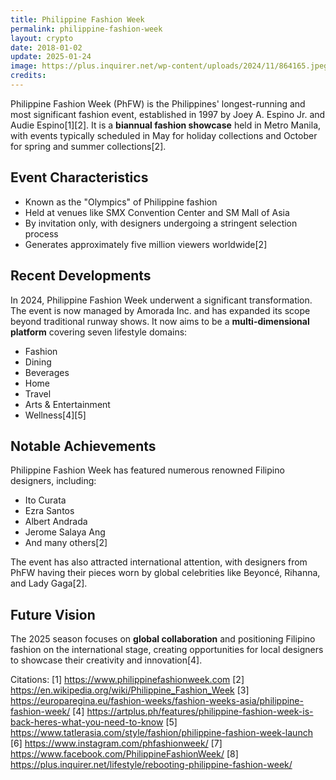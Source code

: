 ```yaml
---
title: Philippine Fashion Week
permalink: philippine-fashion-week
layout: crypto
date: 2018-01-02
update: 2025-01-24
image: https://plus.inquirer.net/wp-content/uploads/2024/11/864165.jpeg
credits:
---
```


Philippine Fashion Week (PhFW) is the Philippines' longest-running and most significant fashion event, established in 1997 by Joey A. Espino Jr. and Audie Espino[1][2]. It is a **biannual fashion showcase** held in Metro Manila, with events typically scheduled in May for holiday collections and October for spring and summer collections[2].

## Event Characteristics

- Known as the "Olympics" of Philippine fashion
- Held at venues like SMX Convention Center and SM Mall of Asia
- By invitation only, with designers undergoing a stringent selection process
- Generates approximately five million viewers worldwide[2]

## Recent Developments

In 2024, Philippine Fashion Week underwent a significant transformation. The event is now managed by Amorada Inc. and has expanded its scope beyond traditional runway shows. It now aims to be a **multi-dimensional platform** covering seven lifestyle domains:

- Fashion
- Dining
- Beverages
- Home
- Travel
- Arts & Entertainment
- Wellness[4][5]

## Notable Achievements

Philippine Fashion Week has featured numerous renowned Filipino designers, including:
- Ito Curata
- Ezra Santos
- Albert Andrada
- Jerome Salaya Ang
- And many others[2]

The event has also attracted international attention, with designers from PhFW having their pieces worn by global celebrities like Beyoncé, Rihanna, and Lady Gaga[2].

## Future Vision

The 2025 season focuses on **global collaboration** and positioning Filipino fashion on the international stage, creating opportunities for local designers to showcase their creativity and innovation[4].

Citations:
[1] https://www.philippinefashionweek.com
[2] https://en.wikipedia.org/wiki/Philippine_Fashion_Week
[3] https://europaregina.eu/fashion-weeks/fashion-weeks-asia/philippine-fashion-week/
[4] https://artplus.ph/features/philippine-fashion-week-is-back-heres-what-you-need-to-know
[5] https://www.tatlerasia.com/style/fashion/philippine-fashion-week-launch
[6] https://www.instagram.com/phfashionweek/
[7] https://www.facebook.com/PhilippineFashionWeek/
[8] https://plus.inquirer.net/lifestyle/rebooting-philippine-fashion-week/

